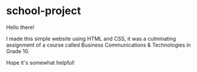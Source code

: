 # school-project

Hello there! 

I made this simple website using HTML and CSS, it was a culminating assignment of a course called Business Communications & Technologies in Grade 10. 

Hope it's somewhat helpful! 
